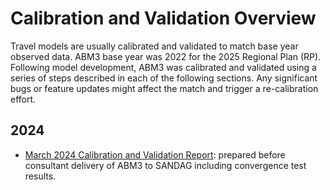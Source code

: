 # Calibration and Validation Overview

Travel models are usually calibrated and validated to match base year observed data. ABM3 base year was 2022 for the 2025 Regional Plan (RP). Following model development, ABM3 was calibrated and validated using a series of steps described in each of the following sections. Any significant bugs or feature updates might affect the match and trigger a re-calibration effort.

## 2024

- [March 2024 Calibration and Validation Report](../pdf_reports/202403_ABM3_Calibration_And_Validation_Report.pdf): prepared before consultant delivery of ABM3 to SANDAG including convergence test results.
